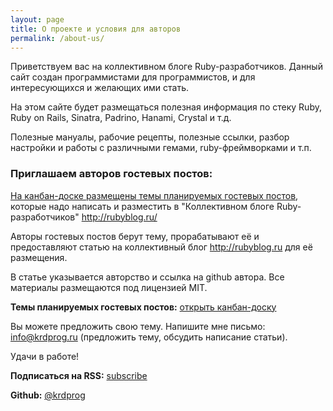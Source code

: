 ```yaml
---
layout: page
title: О проекте и условия для авторов
permalink: /about-us/
---
```


Приветствуем вас на коллективном блоге Ruby-разработчиков. Данный сайт создан программистами для программистов, и для интересующихся и желающих ими стать.

На этом сайте будет размещаться полезная информация по стеку Ruby, Ruby on Rails, Sinatra, Padrino, Hanami, Crystal и т.д.

Полезные мануалы, рабочие рецепты, полезные ссылки, разбор настройки и работы с различными гемами, ruby-фреймворками и т.п.

### Приглашаем авторов гостевых постов:

[На канбан-доске размещены темы планируемых гостевых постов](https://github.com/users/krdprog/projects/2), которые надо написать и разместить в "Коллективном блоге Ruby-разработчиков" http://rubyblog.ru/

Авторы гостевых постов берут тему, прорабатывают её и предоставляют статью на коллективный блог http://rubyblog.ru для её размещения.

В статье указывается авторство и ссылка на github автора. Все материалы размещаются под лицензией MIT.

**Темы планируемых гостевых постов:** [открыть канбан-доску](https://github.com/users/krdprog/projects/2)

Вы можете предложить свою тему. Напишите мне письмо: info@krdprog.ru (предложить тему, обсудить написание статьи).

Удачи в работе!

**Подписаться на RSS:** [subscribe](/feed.xml)

**Github:** [@krdprog](https://github.com/krdprog)